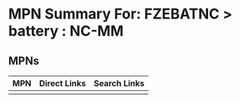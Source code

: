 



# MPN Summary For: FZEBATNC > battery : NC-MM

## MPNs
  

|MPN|Direct Links|Search Links|
| :--- | :--- | :--- |
||||
